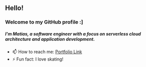 ## Hello!
### Welcome to my GitHub profile :]
##### I'm Matias, a software engineer with a focus on serverless cloud architecture and application development.

- 📫 How to reach me: [Portfolio Link](https://personal-portfolio-chi.vercel.app/)
- ⚡ Fun fact: I love skating!

